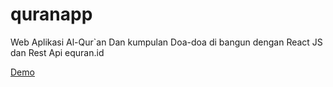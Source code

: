 # quranapp
Web Aplikasi Al-Qur`an Dan kumpulan Doa-doa di bangun dengan React JS dan Rest Api equran.id

<a href="https://quranapps.netlify.app">Demo</a>